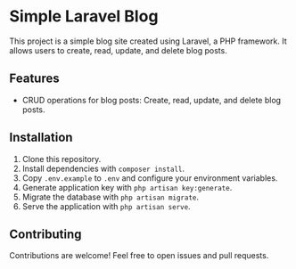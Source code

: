 # Simple Laravel Blog

This project is a simple blog site created using Laravel, a PHP framework. It allows users to create, read, update, and delete blog posts.

## Features
- CRUD operations for blog posts: Create, read, update, and delete blog posts.

## Installation
1. Clone this repository.
2. Install dependencies with `composer install`.
3. Copy `.env.example` to `.env` and configure your environment variables.
4. Generate application key with `php artisan key:generate`.
5. Migrate the database with `php artisan migrate`.
6. Serve the application with `php artisan serve`.

## Contributing
Contributions are welcome! Feel free to open issues and pull requests.
